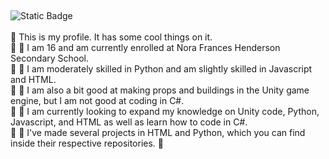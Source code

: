 ##
![Static Badge](https://img.shields.io/badge/Spencer%20Langdon-Nora%20Frances%20Henderson-azure)<br><br>
🎊 This is my profile. It has some cool things on it.<br> 🎊
🏫 I am 16 and am currently enrolled at Nora Frances Henderson Secondary School.<br> 🏫
💪 I am moderately skilled in Python and am slightly skilled in Javascript and HTML.<br> 💪
🦾 I am also a bit good at making props and buildings in the Unity game engine, but I am not good at coding in C#.<br> 🦾
🧠 I am currently looking to expand my knowledge on Unity code, Python, Javascript, and HTML as well as learn how to code in C#.<br> 🧠
📁 I've made several projects in HTML and Python, which you can find inside their respective repositories. 📁
